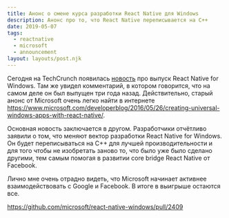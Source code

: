 ```yaml
---
title: Анонс о смене курса разработки React Native для Windows
description: Анонс про то, что React Native переписывается на C++
date: 2019-05-07
tags:
  - reactnative
  - microsoft
  - announcement
layout: layouts/post.njk
---
```

Сегодня на TechCrunch появилась [новость](https://techcrunch.com/2019/05/06/microsoft-launches-react-native-for-windows/) про выпуск React Native for Windows. Там же увидел комментарий, в котором говорится, что на самом деле он был выпущен три года назад. Действительно, старый анонс от Microsoft очень легко найти в интернете https://www.microsoft.com/developerblog/2016/05/26/creating-universal-windows-apps-with-react-native/.

Основная новость заключается в другом. Разработчики отчётливо заявили о том, что меняют вектор разработки React Native for Windows. Он будет переписываться на C++ для лучшей производительности и для того чтобы не изобретать заново то, что было уже было сделано другими, тем самым помогая в развитии core bridge React Native от Facebook.

Лично мне очень отрадно видеть, что Microsoft начинает активнее взаимодействовать c Google и Facebook. В итоге в выигрыше остаются все.

https://github.com/microsoft/react-native-windows/pull/2409
